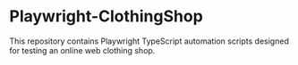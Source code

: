 # Playwright-ClothingShop
This repository contains Playwright TypeScript automation scripts designed for testing an online web clothing shop.
